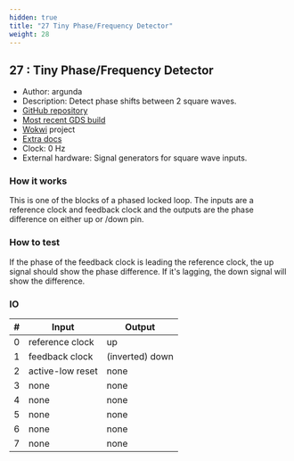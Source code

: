 ```yaml
---
hidden: true
title: "27 Tiny Phase/Frequency Detector"
weight: 28
---
```


## 27 : Tiny Phase/Frequency Detector

* Author: argunda
* Description: Detect phase shifts between 2 square waves.
* [GitHub repository](https://github.com/argunda/tt02-TinyPFD)
* [Most recent GDS build](https://github.com/argunda/tt02-TinyPFD/actions/runs/3454598339)
* [Wokwi](https://wokwi.com/projects/348195845106041428) project
* [Extra docs](https://ieeexplore.ieee.org/document/278348?subid1=20221113-1837-0613-a274-db851cd8a2cb)
* Clock: 0 Hz
* External hardware: Signal generators for square wave inputs.



### How it works

This is one of the blocks of a phased locked loop. The inputs are a reference clock and feedback clock and the outputs are the phase difference on either up or /down pin.

### How to test

If the phase of the feedback clock is leading the reference clock, the up signal should show the phase difference. If it's lagging, the down signal will show the difference.

### IO

| # | Input        | Output       |
|---|--------------|--------------|
| 0 | reference clock  | up |
| 1 | feedback clock  | (inverted) down |
| 2 | active-low reset  | none |
| 3 | none  | none |
| 4 | none  | none |
| 5 | none  | none |
| 6 | none  | none |
| 7 | none  | none |
